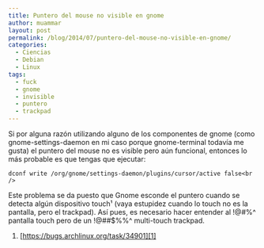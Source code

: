 ```yaml
---
title: Puntero del mouse no visible en gnome
author: muammar
layout: post
permalink: /blog/2014/07/puntero-del-mouse-no-visible-en-gnome/
categories:
  - Ciencias
  - Debian
  - Linux
tags:
  - fuck
  - gnome
  - invisible
  - puntero
  - trackpad
---
```

Si por alguna razón utilizando alguno de los componentes de gnome (como gnome-settings-daemon en mi caso porque gnome-terminal todavía me gusta) el puntero del mouse no es visible pero aún funcional, entonces lo más probable es que tengas que ejecutar:

`dconf write /org/gnome/settings-daemon/plugins/cursor/active false<br />
`

Este problema se da puesto que Gnome esconde el puntero cuando se detecta algún dispositivo touch¹ (vaya estupidez cuando lo touch no es la pantalla, pero el trackpad). Así pues, es necesario hacer entender al !@#$%&*@# Gnome que no se trata de una !@#$%^ pantalla touch pero de un !@##$%%^ multi-touch trackpad. 

1. [https://bugs.archlinux.org/task/34901][1]

 [1]: https://bugs.archlinux.org/task/34901 "https://bugs.archlinux.org/task/34901"